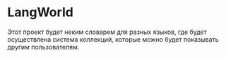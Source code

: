 # LangWorld

Этот проект будет неким словарем для разных языков, где будет осуществлена система коллекций, которые можно будет показывать другим пользователям.
